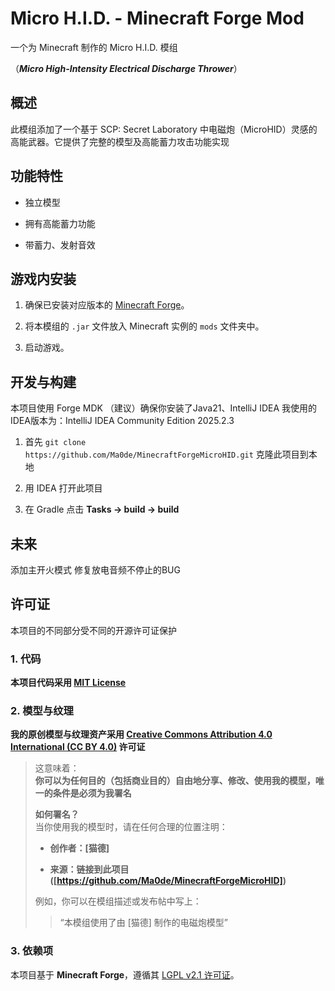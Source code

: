 # Micro H.I.D. - Minecraft Forge Mod

一个为 Minecraft 制作的 Micro H.I.D. 模组

（***Micro High-Intensity Electrical Discharge Thrower***）

## 概述

此模组添加了一个基于 SCP: Secret Laboratory 中电磁炮（MicroHID）灵感的高能武器。它提供了完整的模型及高能蓄力攻击功能实现

## 功能特性

- 独立模型
    
- 拥有高能蓄力功能
    
- 带蓄力、发射音效


## 游戏内安装

1. 确保已安装对应版本的 [Minecraft Forge](https://files.minecraftforge.net/)。
    
2. 将本模组的 `.jar` 文件放入 Minecraft 实例的 `mods` 文件夹中。
    
3. 启动游戏。

## 开发与构建

本项目使用 Forge MDK
（建议）确保你安装了Java21、IntelliJ IDEA
我使用的IDEA版本为：IntelliJ IDEA Community Edition 2025.2.3

1. 首先 `git clone https://github.com/Ma0de/MinecraftForgeMicroHID.git` 克隆此项目到本地

2. 用 IDEA 打开此项目

3. 在 Gradle 点击 **Tasks -> build -> build**


## 未来

添加主开火模式
修复放电音频不停止的BUG

## 许可证

本项目的不同部分受不同的开源许可证保护

### 1. 代码

**本项目代码采用 [MIT License](license-code.md)**

### 2. 模型与纹理

**我的原创模型与纹理资产采用 [Creative Commons Attribution 4.0 International (CC BY 4.0)](license-models.md) 许可证**

> 这意味着：  
> **你可以为任何目的（包括商业目的）自由地分享、修改、使用我的模型，唯一的条件是必须为我署名**
> 
> **如何署名？**  
> 当你使用我的模型时，请在任何合理的位置注明：
> 
> - **创作者：[猫德]**
>     
> - **来源：链接到此项目 ([https://github.com/Ma0de/MinecraftForgeMicroHID])**
>     
> 
> 例如，你可以在模组描述或发布帖中写上：
> 
> > “本模组使用了由 [猫德] 制作的电磁炮模型”

### 3. 依赖项

本项目基于 **Minecraft Forge**，遵循其 [LGPL v2.1 许可证](LICENSE.txt)。